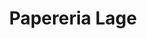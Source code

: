 ---
title: "Papereria Lage"
url: /barcelona/papereria-lage-carrer-dels-alts-forns-2/
shop: copyshop
---